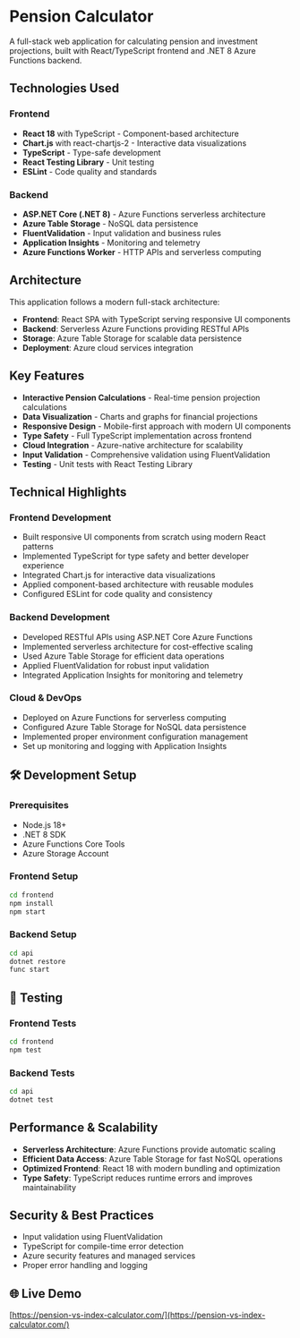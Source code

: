 # Pension Calculator

A full-stack web application for calculating pension and investment projections, built with React/TypeScript frontend and .NET 8 Azure Functions backend.

## Technologies Used

### Frontend
- **React 18** with TypeScript - Component-based architecture
- **Chart.js** with react-chartjs-2 - Interactive data visualizations
- **TypeScript** - Type-safe development
- **React Testing Library** - Unit testing
- **ESLint** - Code quality and standards

### Backend
- **ASP.NET Core (.NET 8)** - Azure Functions serverless architecture
- **Azure Table Storage** - NoSQL data persistence
- **FluentValidation** - Input validation and business rules
- **Application Insights** - Monitoring and telemetry
- **Azure Functions Worker** - HTTP APIs and serverless computing

## Architecture

This application follows a modern full-stack architecture:

- **Frontend**: React SPA with TypeScript serving responsive UI components
- **Backend**: Serverless Azure Functions providing RESTful APIs
- **Storage**: Azure Table Storage for scalable data persistence
- **Deployment**: Azure cloud services integration

## Key Features

- **Interactive Pension Calculations** - Real-time pension projection calculations
- **Data Visualization** - Charts and graphs for financial projections
- **Responsive Design** - Mobile-first approach with modern UI components
- **Type Safety** - Full TypeScript implementation across frontend
- **Cloud Integration** - Azure-native architecture for scalability
- **Input Validation** - Comprehensive validation using FluentValidation
- **Testing** - Unit tests with React Testing Library

## Technical Highlights

### Frontend Development
- Built responsive UI components from scratch using modern React patterns
- Implemented TypeScript for type safety and better developer experience
- Integrated Chart.js for interactive data visualizations
- Applied component-based architecture with reusable modules
- Configured ESLint for code quality and consistency

### Backend Development
- Developed RESTful APIs using ASP.NET Core Azure Functions
- Implemented serverless architecture for cost-effective scaling
- Used Azure Table Storage for efficient data operations
- Applied FluentValidation for robust input validation
- Integrated Application Insights for monitoring and telemetry

### Cloud & DevOps
- Deployed on Azure Functions for serverless computing
- Configured Azure Table Storage for NoSQL data persistence
- Implemented proper environment configuration management
- Set up monitoring and logging with Application Insights

## 🛠️ Development Setup

### Prerequisites
- Node.js 18+
- .NET 8 SDK
- Azure Functions Core Tools
- Azure Storage Account

### Frontend Setup
```bash
cd frontend
npm install
npm start
```

### Backend Setup
```bash
cd api
dotnet restore
func start
```

## 🧪 Testing

### Frontend Tests
```bash
cd frontend
npm test
```

### Backend Tests
```bash
cd api
dotnet test
```

## Performance & Scalability

- **Serverless Architecture**: Azure Functions provide automatic scaling
- **Efficient Data Access**: Azure Table Storage for fast NoSQL operations
- **Optimized Frontend**: React 18 with modern bundling and optimization
- **Type Safety**: TypeScript reduces runtime errors and improves maintainability

## Security & Best Practices

- Input validation using FluentValidation
- TypeScript for compile-time error detection
- Azure security features and managed services
- Proper error handling and logging

## 🌐 Live Demo

[https://pension-vs-index-calculator.com/](https://pension-vs-index-calculator.com/)
